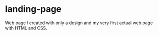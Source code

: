 # landing-page
Web page I created with only a design and my very first actual web page with HTML and CSS. 
